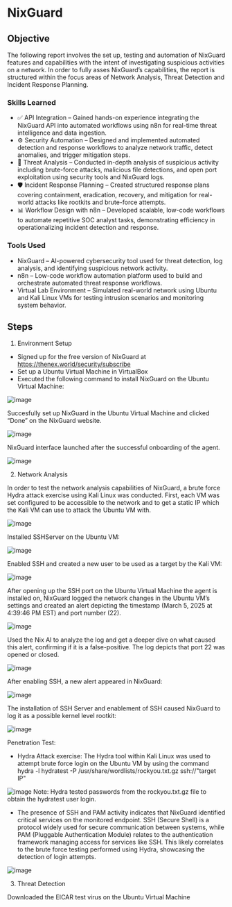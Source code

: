 # NixGuard

## Objective

The following report involves the set up, testing and automation of NixGuard features and capabilities with the intent of investigating suspicious activities on a network. In order to fully asses NixGuard’s capabilities, the report is structured within the focus areas of Network Analysis, Threat Detection and Incident Response Planning.

### Skills Learned

- ✅ API Integration – Gained hands-on experience integrating the NixGuard API into automated workflows using n8n for real-time threat intelligence and data ingestion.
- ⚙️ Security Automation – Designed and implemented automated detection and response workflows to analyze network traffic, detect anomalies, and trigger mitigation steps.
- 🧠 Threat Analysis – Conducted in-depth analysis of suspicious activity including brute-force attacks, malicious file detections, and open port exploitation using security tools and NixGuard logs.
- 🛡️ Incident Response Planning – Created structured response plans covering containment, eradication, recovery, and mitigation for real-world attacks like rootkits and brute-force attempts.
- 📊 Workflow Design with n8n – Developed scalable, low-code workflows to automate repetitive SOC analyst tasks, demonstrating efficiency in operationalizing incident detection and response.

### Tools Used

- NixGuard – AI-powered cybersecurity tool used for threat detection, log analysis, and identifying suspicious network activity.
- n8n – Low-code workflow automation platform used to build and orchestrate automated threat response workflows.
- Virtual Lab Environment – Simulated real-world network using Ubuntu and Kali Linux VMs for testing intrusion scenarios and monitoring system behavior.

## Steps
1. Environment Setup
-	Signed up for the free version of NixGuard at https://thenex.world/security/subscribe
-	Set up a Ubuntu Virtual Machine in VirtualBox
-	Executed the following command to install NixGuard on the Ubuntu Virtual Machine:

![image](https://github.com/user-attachments/assets/984a5dd0-5e08-4db6-8b13-84f8b7c8f4a6)

Succesfully set up NixGuard in the Ubuntu Virtual Machine and clicked “Done” on the NixGuard website.

![image](https://github.com/user-attachments/assets/2a2b4870-a36b-4092-bf34-2692a9770076)

NixGuard interface launched after the successful onboarding of the agent.

![image](https://github.com/user-attachments/assets/0bf92f28-0e14-42ce-b74c-0f1f83b14ad9)

2. Network Analysis

In order to test the network analysis capabilities of NixGuard, a brute force Hydra attack exercise using Kali Linux was conducted. First, each VM was set configured to be accessible to the network and to get a static IP which the Kali VM can use to attack the Ubuntu VM with.

![image](https://github.com/user-attachments/assets/e39593d6-d332-46da-bfdb-481e675ff6c6)

Installed SSHServer on the Ubuntu VM:

![image](https://github.com/user-attachments/assets/f7596f69-c94c-4c85-9e5f-c0fd58e6bf49)

Enabled SSH and created a new user to be used as a target by the Kali VM:

![image](https://github.com/user-attachments/assets/046a2b3c-36e7-47d0-b9e4-84df6fd2bec2)

After opening up the SSH port on the Ubuntu Virtual Machine the agent is installed on, NixGuard logged the network changes in the Ubuntu VM’s settings and created an alert depicting the timestamp (March 5, 2025 at 4:39:46 PM EST) and port number (22).

![image](https://github.com/user-attachments/assets/c8122044-3023-43a0-8934-c9ffe38e1361)

Used the Nix AI to analyze the log and get a deeper dive on what caused this alert, confirming if it is a false-positive. The log depicts that port 22 was opened or closed.

![image](https://github.com/user-attachments/assets/eb2b4997-591b-4c3a-affc-1a48e65f4271)

After enabling SSH, a new alert appeared in NixGuard:

![image](https://github.com/user-attachments/assets/152bf315-3e84-4ad4-9ad8-578277c8c894)

The installation of SSH Server and enablement of SSH caused NixGuard to log it as a possible kernel level rootkit:

![image](https://github.com/user-attachments/assets/a96862eb-a824-4c69-9438-3c3c6625ae7c)

Penetration Test:
-	Hydra Attack exercise: The Hydra tool within Kali Linux was used to attempt brute force login on the Ubuntu VM by using the command hydra -l hydratest -P /usr/share/wordlists/rockyou.txt.gz ssh://"target IP"

![image](https://github.com/user-attachments/assets/9cdbbcad-982b-4f29-a753-1f0e8f19cbef)
Note: Hydra tested passwords from the rockyou.txt.gz file to obtain the hydratest user login.

-	The presence of SSH and PAM activity indicates that NixGuard identified critical services on the monitored endpoint. SSH (Secure Shell) is a protocol widely used for secure communication between systems, while PAM (Pluggable Authentication Module) relates to the authentication framework managing access for services like SSH. This likely correlates to the brute force testing performed using Hydra, showcasing the detection of login attempts.

![image](https://github.com/user-attachments/assets/f9759d0e-1114-493b-a8e7-9df7917c2eab)


3. Threat Detection

Downloaded the EICAR test virus on the Ubuntu Virtual Machine
